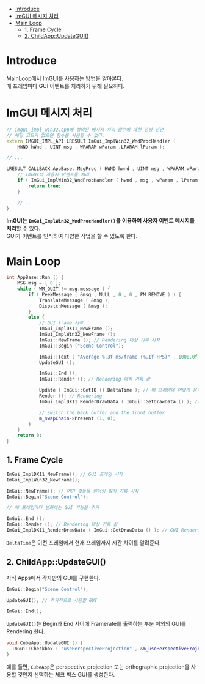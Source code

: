 - [Introduce](#introduce)
- [ImGUI 메시지 처리](#imgui-메시지-처리)
- [Main Loop](#main-loop)
  - [1. Frame Cycle](#1-frame-cycle)
  - [2. ChildApp::UpdateGUI()](#2-childappupdategui)

# Introduce
MainLoop에서 ImGUI를 사용하는 방법을 알아본다.   
매 프레임마다 GUI 이벤트를 처리하기 위해 필요하다.   

# ImGUI 메시지 처리
```cpp
// imgui_impl_win32.cpp에 정의된 메시지 처리 함수에 대한 전방 선언
// 해당 코드가 없으면 함수를 사용할 수 없다.
extern IMGUI_IMPL_API LRESULT ImGui_ImplWin32_WndProcHandler ( 
	HWND hWnd , UINT msg , WPARAM wParam ,LPARAM lParam );

// ...

LRESULT CALLBACK AppBase::MsgProc ( HWND hwnd , UINT msg , WPARAM wParam , LPARAM lParam ) {
	// ImGUI의 사용자 이벤트를 처리
	if ( ImGui_ImplWin32_WndProcHandler ( hwnd , msg , wParam , lParam ) ) {
		return true;
	}

	// ...
}
```
**ImGUI는 `ImGui_ImplWin32_WndProcHandler()`를 이용하여 사용자 이벤트 메시지를 처리**할 수 있다.   
GUI가 이벤트를 인식하여 다양한 작업을 할 수 있도록 한다.   

# Main Loop
```cpp
int AppBase::Run () {
	MSG msg = { 0 };
	while ( WM_QUIT != msg.message ) {
		if ( PeekMessage ( &msg , NULL , 0 , 0 , PM_REMOVE ) ) {
			TranslateMessage ( &msg );
			DispatchMessage ( &msg );
		}
		else {
			// GUI frame 시작
			ImGui_ImplDX11_NewFrame ();
			ImGui_ImplWin32_NewFrame ();
			ImGui::NewFrame (); // Rendering 대상 기록 시작
			ImGui::Begin ("Scene Control");

			ImGui::Text ( "Average %.3f ms/frame (%.1f FPS)" , 1000.0f / ImGui::GetIO().Framerate , ImGui::GetIO ().Framerate );
			UpdateGUI ();

			ImGui::End ();
			ImGui::Render (); // Rendering 대상 기록 끝

			Update ( ImGui::GetIO ().DeltaTime ); // 매 프레임에 어떻게 움직이나?
			Render (); // Rendering
			ImGui_ImplDX11_RenderDrawData ( ImGui::GetDrawData () ); // GUI Rendering

			// switch the back buffer and the front buffer
			m_swapChain->Present (1, 0);
		}
	}
	return 0;
}
```

## 1. Frame Cycle
```cpp
ImGui_ImplDX11_NewFrame(); // GUI 프레임 시작
ImGui_ImplWin32_NewFrame();

ImGui::NewFrame(); // 어떤 것들을 렌더링 할지 기록 시작
ImGui::Begin("Scene Control");

// 매 프레임마다 변화하는 GUI 기능을 추가

ImGui::End ();
ImGui::Render (); // Rendering 대상 기록 끝
ImGui_ImplDX11_RenderDrawData ( ImGui::GetDrawData () ); // GUI Rendering
```
`DeltaTime`은 이전 프레임에서 현재 프레임까지 시간 차이를 알려준다.   

## 2. ChildApp::UpdateGUI()
자식 Apps에서 각자만의 GUI를 구현한다.   
```cpp
ImGui::Begin("Scene Control");

UpdateGUI(); // 추가적으로 사용할 GUI

ImGui::End();
```
`UpdateGUI()`는 Begin과 End 사이에 Framerate를 출력하는 부분 이외의 GUI를 Rendering 한다.   
```cpp
void CubeApp::UpdateGUI () {
  ImGui::Checkbox ( "usePerspectiveProjection" , &m_usePerspectiveProjection );
}
```
예를 들면, `CubeApp`은 perspective projection 또는 orthographic projection을 사용할 것인지 선택하는 체크 박스 GUI를 생성한다.   